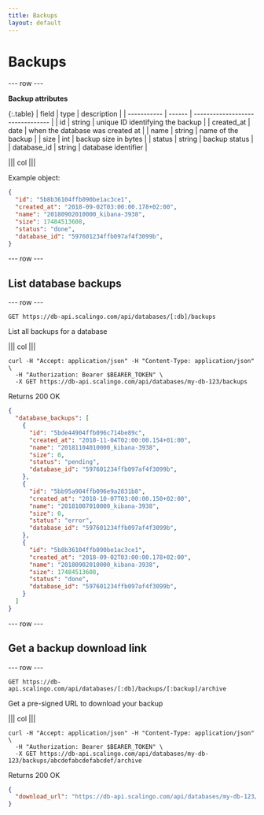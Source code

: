 ```yaml
---
title: Backups
layout: default
---
```


# Backups

--- row ---

**Backup attributes**

{:.table}
| field       | type   | description                      |
| ----------- | ------ | -------------------------------- |
| id          | string | unique ID identifying the backup |
| created_at  | date   | when the database was created at |
| name        | string | name of the backup               |
| size        | int    | backup size in bytes             |
| status      | string | backup status                    |
| database_id | string | database identifier              |


||| col |||

Example object:

```json
{
  "id": "5b8b36104ffb090be1ac3ce1",
  "created_at": "2018-09-02T03:00:00.178+02:00",
  "name": "20180902010000_kibana-3938",
  "size": 17484513608,
  "status": "done",
  "database_id": "597601234ffb097af4f3099b",
}
```

--- row ---

## List database backups

--- row ---

`GET https://db-api.scalingo.com/api/databases/[:db]/backups`

List all backups for a database

||| col |||

```shell
curl -H "Accept: application/json" -H "Content-Type: application/json" \
  -H "Authorization: Bearer $BEARER_TOKEN" \
  -X GET https://db-api.scalingo.com/api/databases/my-db-123/backups
```

Returns 200 OK

```json
{
  "database_backups": [
    {
      "id": "5bde44904ffb096c714be89c",
      "created_at": "2018-11-04T02:00:00.154+01:00",
      "name": "20181104010000_kibana-3938",
      "size": 0,
      "status": "pending",
      "database_id": "597601234ffb097af4f3099b",
    },
    {
      "id": "5bb95a904ffb096e9a2831b8",
      "created_at": "2018-10-07T03:00:00.150+02:00",
      "name": "20181007010000_kibana-3938",
      "size": 0,
      "status": "error",
      "database_id": "597601234ffb097af4f3099b",
    },
    {
      "id": "5b8b36104ffb090be1ac3ce1",
      "created_at": "2018-09-02T03:00:00.178+02:00",
      "name": "20180902010000_kibana-3938",
      "size": 17484513608,
      "status": "done",
      "database_id": "597601234ffb097af4f3099b",
    }
  ]
}

```

--- row ---

## Get a backup download link

--- row ---

`GET https://db-api.scalingo.com/api/databases/[:db]/backups/[:backup]/archive`

Get a pre-signed URL to download your backup

||| col |||

```shell
curl -H "Accept: application/json" -H "Content-Type: application/json" \
  -H "Authorization: Bearer $BEARER_TOKEN" \
  -X GET https://db-api.scalingo.com/api/databases/my-db-123/backups/abcdefabcdefabcdef/archive
```

Returns 200 OK

```json
{
  "download_url": "https://db-api.scalingo.com/api/databases/my-db-123/backups/5b8a36104ffb090be1ac3ce1/download?token=token1234"
}
```

